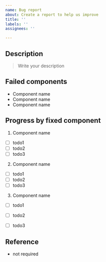 ```yaml
---
name: Bug report
about: Create a report to help us improve
title: ''
labels: ''
assignees: ''

---
```


## Description
> Write your description

## Failed components
- Component name
- Component name
- Component name

## Progress by fixed component
1. Component name
- [ ] todo1
- [ ] todo2
- [ ] todo3

2.  Component name
- [ ] todo1
- [ ] todo2
- [ ] todo3

3. Component name
- [ ] todo1
- [ ] todo2
- [ ] todo3


## Reference
- not required
